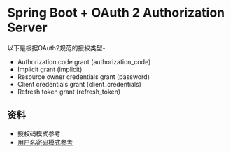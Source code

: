 # Spring Boot + OAuth 2 Authorization Server

以下是根据OAuth2规范的授权类型-
- Authorization code grant (authorization_code)
- Implicit grant (implicit)
- Resource owner credentials grant (password)
- Client credentials grant (client_credentials)
- Refresh token grant (refresh_token)

## 资料
- 授权码模式参考
- [用户名密码模式参考](https://www.javainuse.com/spring/springboot-oauth2-password-grant)
